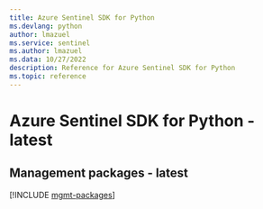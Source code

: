 ```yaml
---
title: Azure Sentinel SDK for Python
ms.devlang: python
author: lmazuel
ms.service: sentinel
ms.author: lmazuel
ms.data: 10/27/2022
description: Reference for Azure Sentinel SDK for Python
ms.topic: reference
---
```

# Azure Sentinel SDK for Python - latest

## Management packages - latest
[!INCLUDE [mgmt-packages](sentinel-mgmt-index.md)]